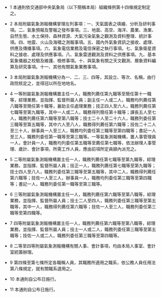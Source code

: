 * 1 本通則依交通部中央氣象局（以下簡稱本局）組織條例第十四條規定制定之。

* 2 本局附屬氣象測報機構掌理左列事項：一、天氣圖表之填繪、分析及研判事項。二、氣象預報及警報之發布事項。三、地面、高空、海洋、農業、漁業、自然生態、水土保持、森林資源、大氣污染氣象之觀測及資料整理、統計事項。四、地震、火山及海嘯之測報事項。五、國內外氣象資訊之接收、處理、供應及傳播事項。六、氣象電信業務及電信保密之執行事項。七、氣象衛星資料之接收、處理及供應事項。八、氣象雷達觀測及資料之供應事項。九、基本氣象儀器之校驗及維護、檢修事項。十、與氣象有關之天文觀測、曆象資料編算及研究事項。十一、其他有關氣象業務事項。

* 3 本局附屬氣象測報機構分為一、二、三、四等，其設立、等次、名稱，由行政院核定之，並得冠以所在地地名。

* 4 一等附屬氣象測報機構置主任一人，職務列薦任第九職等至簡任第十一職等，綜理業務，並指揮、監督所屬人員；副主任一人或二人，職務均列薦任第八職等至簡任第十職等，襄助主任處理業務；技正四人至六人，職務列薦任第七職等至第九職等，其中一人或二人，職務得列簡任第十職等；課長五人至七人，職務列薦任第六職等至第八職等；技士二十人至二十六人，職務列委任第三職等至第五職等，其中六人至八人，職務得列薦任第六職等；技佐二十二人至三十人，辦事員一人至三人，職務均列委任第三職等至第四職等；書記一人至三人，職務列委任第一職等至第三職等。一等氣象測報機構，置人事管理員一人，會計員一人，職務均列委任第五職等至薦任第七職等，依法辦理人事管理、歲計、會計事項，所需工作人員，應由前項所定員額內派充之。

* 5 二等附屬氣象測報機構置主任一人，職務列薦任第七職等至第九職等，綜理業務，並指揮、監督所屬人員；技正一人，職務列薦任第七職等至第九職等；技士四人至八人，職務列委任第三職等至第五職等，其中二人，職務得列薦任第六職等；技佐一人至三人，辦事員一人，職務均列委任第三職等至第四職等；書記一人，職務列委任第一職等至第三職等。

* 6 三等附屬氣象測報機構置主任一人，職務列薦任第六職等至第八職等，綜理業務，並指揮、監督所屬人員；技士二人至四人，職務列委任第三職等至第五職等，其中一人，職務得列薦任第六職等；技佐一人至三人，職務列委任第三職等至第四職等。

* 7 四等附屬氣象測報機構置主任一人，職務列薦任第六職等至第八職等，綜理業務，並指揮、監督所屬人員；技士一人或二人，職務列委任第三職等至第五職等；技佐一人或二人，職務列委任第三職等至第四職等。

* 8 二等至四等附屬氣象測報機構有關人事、會計事項，均由本局人事室、會計室統籌辦理。

* 9 第四條至第七條所定各職稱人員，其職務所適用之職系，依公務人員任用法第八條規定，就有關職系選用之。

* 10 本通則自公布日施行。

* 11 本通則自公布日施行。

